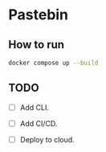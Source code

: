 # Pastebin

## How to run

```bash
docker compose up --build
```

## TODO

- [ ] Add CLI.
- [ ] Add CI/CD.
- [ ] Deploy to cloud.

